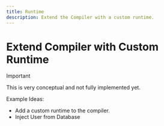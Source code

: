 ```yaml
---
title: Runtime
description: Extend the Compiler with a custom runtime.
---
```


# Extend Compiler with Custom Runtime

> [!IMPORTANT]
> This is very conceptual and not fully implemented yet.

Example Ideas:

+ Add a custom runtime to the compiler.
+ Inject User from Database
